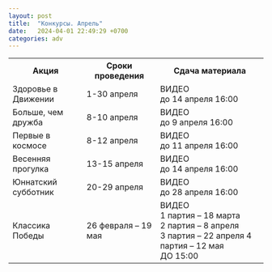 ```yaml
---
layout: post
title:  "Конкурсы. Апрель"
date:   2024-04-01 22:49:29 +0700
categories: adv
---
```

<table>
<tr><th>Акция</th><th>Сроки проведения</th><th>Сдача материала</th></tr>
<tr><td>Здоровье в Движении
</td><td>1-30 апреля</td><td>ВИДЕО<br>
до 14 апреля 16:00
</td></tr>
<tr><td>Больше, чем дружба</td><td>8-10 апреля</td><td>ВИДЕО<br>
до 9 апреля 16:00
</td></tr>
<tr><td>Первые в космосе</td><td>8-12 апреля</td><td>ВИДЕО
<br>до 11 апреля 16:00
</td></tr>
<tr><td>Весенняя прогулка</td><td>13-15 апреля</td><td>ВИДЕО
<br>до 14 апреля 16:00
</td></tr>
<tr><td>Юннатский субботник</td><td>20-29 апреля</td><td>ВИДЕО
<br>до 28 апреля 16:00
</td></tr>
<tr><td>Классика Победы</td><td>26 февраля
– 19 мая </td><td>ВИДЕО
<br>1 партия – 18 марта
<br>2 партия – 8 апреля
<br>3 партия – 22 апреля
4 партия – 12 мая
<br>ДО 15:00</td></tr>
</table> 
 
